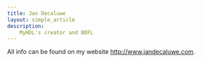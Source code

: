 ```yaml
---
title: Jan Decaluwe 
layout: simple_article
description:
    MyHDL's creator and BDFL 
---
```


All info can be found on my website <http://www.jandecaluwe.com>.
